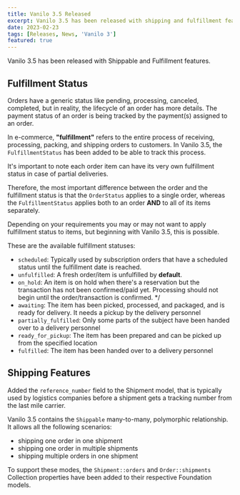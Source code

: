 ```yaml
---
title: Vanilo 3.5 Released
excerpt: Vanilo 3.5 has been released with shipping and fulfillment features. See what's new.
date: 2023-02-23
tags: [Releases, News, 'Vanilo 3']
featured: true
---
```

Vanilo 3.5 has been released with Shippable and Fulfillment features.

## Fulfillment Status

Orders have a generic status like pending, processing, canceled, completed, but in reality,
the lifecycle of an order has more details. The payment status of an order is being tracked
by the payment(s) assigned to an order.

In e-commerce, **"fulfillment"** refers to the entire process of receiving, processing, packing,
and shipping orders to customers. In Vanilo 3.5, the `FulfillmentStatus` has been added to be able
to track this process.

It's important to note each order item can have its very own fulfillment status in case of partial deliveries.

Therefore, the most important difference between the order and the fulfillment status is that the `OrderStatus`
applies to a single order, whereas the `FulfillmentStatus` applies both to an order **AND** to all of its items
separately.

Depending on your requirements you may or may not want to apply fulfillment status to items, but beginning with
Vanilo 3.5, this is possible.

These are the available fulfillment statuses:

- `scheduled`: Typically used by subscription orders that have a scheduled status until the fulfillment date is reached.
- `unfulfilled`: A fresh order/item is unfulfilled by **default**.
- `on_hold`: An item is on hold when there's a reservation but the transaction has not been confirmed/paid yet. Processing should not begin until the order/transaction is confirmed.     */
- `awaiting`: The item has been picked, processed, and packaged, and is ready for delivery. It needs a pickup by the delivery personnel
- `partially_fulfilled`: Only some parts of the subject have been handed over to a delivery personnel
- `ready_for_pickup`: The item has been prepared and can be picked up from the specified location
- `fulfilled`: The item has been handed over to a delivery personnel

## Shipping Features

Added the `reference_number` field to the Shipment model, that is typically used by logistics companies before a shipment
gets a tracking number from the last mile carrier.

Vanilo 3.5 contains the `Shippable` many-to-many, polymorphic relationship. It allows all the following scenarios:

- shipping one order in one shipment
- shipping one order in multiple shipments
- shipping multiple orders in one shipment

To support these modes, the `Shipment::orders` and `Order::shipments` Collection properties have been added to their
respective Foundation models.
